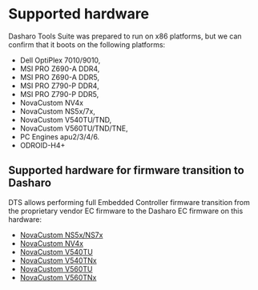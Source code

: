# Supported hardware

Dasharo Tools Suite was prepared to run on x86 platforms, but we can confirm
that it boots on the following platforms:

* Dell OptiPlex 7010/9010,
* MSI PRO Z690-A DDR4,
* MSI PRO Z690-A DDR5,
* MSI PRO Z790-P DDR4,
* MSI PRO Z790-P DDR5,
* NovaCustom NV4x
* NovaCustom NS5x/7x,
* NovaCustom V540TU/TND,
* NovaCustom V560TU/TND/TNE,
* PC Engines apu2/3/4/6.
* ODROID-H4+

## Supported hardware for firmware transition to Dasharo

DTS allows performing full Embedded Controller firmware transition from the
proprietary vendor EC firmware to the Dasharo EC firmware on this hardware:

* [NovaCustom NS5x/NS7x](../../variants/novacustom_ns5x_tgl/releases.md)
* [NovaCustom NV4x](../../variants/novacustom_nv4x_tgl/releases.md)
* [NovaCustom V540TU](../../variants/novacustom_v540tu/releases.md)
* [NovaCustom V540TNx](../../variants/novacustom_v540tnx/releases.md)
* [NovaCustom V560TU](../../variants/novacustom_v560tu/releases.md)
* [NovaCustom V560TNx](../../variants/novacustom_v560tnx/releases.md)
